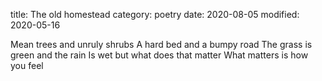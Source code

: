 title: The old homestead
category:  poetry
date: 2020-08-05
modified: 2020-05-16

Mean trees and unruly shrubs
A  hard bed and a bumpy road 
The grass is green and the rain 
Is wet but what does that matter
What matters is how you feel
